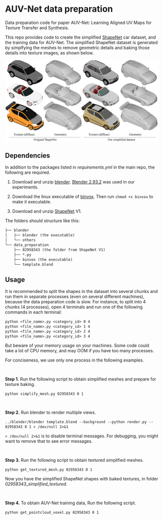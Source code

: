 # AUV-Net data preparation
Data preparation code for paper AUV-Net: Learning Aligned UV Maps for Texture Transfer and Synthesis.

This repo provides code to create the simplified [ShapeNet](https://www.shapenet.org/) car dataset, and the training data for AUV-Net.
The simplified ShapeNet dataset is generated by simplfying the meshes to remove geometric details and baking those details into texture images, as shown below.

<img src='../img/dataset.png' />

## Dependencies

In addition to the packages listed in *requirements.yml* in the main repo, the following are required.

1. Download and unzip [blender](https://www.blender.org/).
[Blender 2.93.2](https://download.blender.org/release/Blender2.93/blender-2.93.2-linux-x64.tar.xz) was used in our experiments.

2. Download the linux executable of [binvox](https://www.patrickmin.com/binvox/). 
Then run ```chmod +x binvox``` to make it executable.

3. Download and unzip [ShapeNet](https://www.shapenet.org/) V1.

The folders should structure like this:
```
├── blender
│   ├── blender (the executable)
│   └── others
└── data_preparation
    ├── 02958343 (the folder from ShapeNet V1)
    ├── *.py
    ├── binvox (the executable)
    └── template.blend
```


## Usage

It is recommended to split the shapes in the dataset into several chunks and run them in separate processes (even on several different machines), because the data preparation code is slow. For instance, to split into 4 chunks (4 processes), open 4 terminals and run one of the following commands in each terminal:
```
python <file_name>.py <category_id> 0 4
python <file_name>.py <category_id> 1 4
python <file_name>.py <category_id> 2 4
python <file_name>.py <category_id> 3 4
```

But beware of your memory usage on your machines. Some code could take a lot of CPU memory, and may OOM if you have too many processes.

For conciseness, we use only one process in the following examples.

<br/>

**Step 1.** Run the following script to obtain simplified meshes and prepare for texture baking.
```
python simplify_mesh.py 02958343 0 1
```

<br/>

**Step 2.** Run blender to render multiple views.
```
../blender/blender template.blend --background --python render.py -- 02958343 0 1 > /dev/null 2>&1
```

```> /dev/null 2>&1``` is to disable terminal messages.
For debugging, you might want to remove that to see error messages.

<br/>

**Step 3.** Run the following script to obtain textured simplified meshes.
```
python get_textured_mesh.py 02958343 0 1
```

Now you have the simplified ShapeNet shapes with baked textures, in folder *02958343_simplified_textured*.

<br/>

**Step 4.** To obtain AUV-Net training data, Run the following script.
```
python get_pointcloud_voxel.py 02958343 0 1
```


